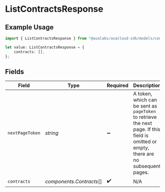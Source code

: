 # ListContractsResponse

## Example Usage

```typescript
import { ListContractsResponse } from "@avalabs/avacloud-sdk/models/components";

let value: ListContractsResponse = {
    contracts: [],
};
```

## Fields

| Field                                                                                                                                  | Type                                                                                                                                   | Required                                                                                                                               | Description                                                                                                                            |
| -------------------------------------------------------------------------------------------------------------------------------------- | -------------------------------------------------------------------------------------------------------------------------------------- | -------------------------------------------------------------------------------------------------------------------------------------- | -------------------------------------------------------------------------------------------------------------------------------------- |
| `nextPageToken`                                                                                                                        | *string*                                                                                                                               | :heavy_minus_sign:                                                                                                                     | A token, which can be sent as `pageToken` to retrieve the next page. If this field is omitted or empty, there are no subsequent pages. |
| `contracts`                                                                                                                            | *components.Contracts*[]                                                                                                               | :heavy_check_mark:                                                                                                                     | N/A                                                                                                                                    |